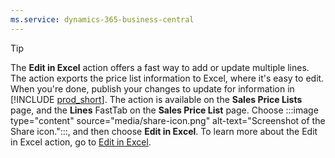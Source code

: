 ```yaml
---
ms.service: dynamics-365-business-central
---
```

> [!TIP]
> The **Edit in Excel** action offers a fast way to add or update multiple lines. The action exports the price list information to Excel, where it's easy to edit. When you're done, publish your changes to update for information in [!INCLUDE [prod_short](includes/prod_short.md)]. The action is available on the **Sales Price Lists** page, and the **Lines** FastTab on the **Sales Price List** page. Choose :::image type="content" source="media/share-icon.png" alt-text="Screenshot of the Share icon.":::, and then choose **Edit in Excel**. To learn more about the Edit in Excel action, go to [Edit in Excel](across-work-with-excel.md#edit-in-excel).